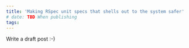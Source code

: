 ```yaml
---
title: 'Making RSpec unit specs that shells out to the system safer'
# date: TBD When publishing
tags:
---
```


Write a draft post :-)
